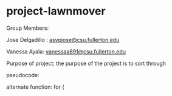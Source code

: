 # project-lawnmover
Group Members:

Jose Delgadillo : asvpjose@csu.fullerton.edu

Vanessa Ayala: vanessaa891@csu.fullerton.edu

Purpose of project: the purpose of the project is to sort through

pseudocode: 

alternate function: 
for (




